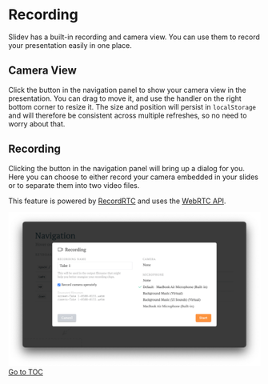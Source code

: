 # Recording

Slidev has a built-in recording and camera view. You can use them to record your presentation easily in one place.

## Camera View

Click the <carbon-user-avatar class="inline-icon-btn"/> button in the navigation panel to show your camera view in the presentation. You can drag to move it, and use the handler on the right bottom corner to resize it. The size and position will persist in `localStorage` and will therefore be consistent across multiple refreshes, so no need to worry about that.

<Tweet id="1395006771027120133" />

## Recording

Clicking the <carbon-video class="inline-icon-btn"/> button in the navigation panel will bring up a dialog for you. Here you can choose to either record your camera embedded in your slides or to separate them into two video files.

This feature is powered by [RecordRTC](https://github.com/muaz-khan/RecordRTC) and uses the [WebRTC API](https://webrtc.org/).

![](../public/recording.png)
<span style='float: footnote;'><a href="../index.html#toc">Go to TOC</a></span>

